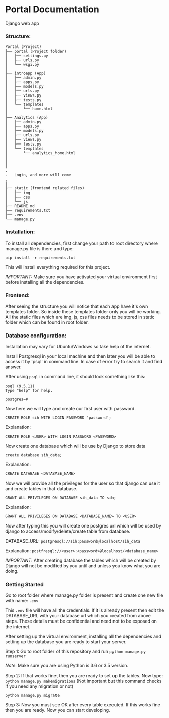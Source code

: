 # Portal Documentation

Django web app

### Structure:

```
Portal (Project)
├── portal (Project folder)
│   ├── settings.py
│   ├── urls.py
│   └── wsgi.py
│
├── introapp (App)
│   ├── admin.py
│   ├── apps.py
│   ├── models.py
│   ├── urls.py
│   ├── views.py
│   ├── tests.py
│   └── templates
│       └── home.html
│
├── Analytics (App)
│   ├── admin.py
│   ├── apps.py
│   ├── models.py
│   ├── urls.py
│   ├── views.py
│   ├── tests.py
│   └── templates
│       └── analytics_home.html
│
│
│
.
.   Login, and more will come
.
│
├── static (frontend related files)
│   ├── img
│   ├── css
│   └── js
├── README.md
├── requirements.txt
├── .env
└── manage.py
```

### Installation:

To install all dependencies, first change your path to root directory where manage.py file is there and type:

`pip install -r requirements.txt`

This will install everything required for this project.

*IMPORTANT:* Make sure you have activated your virtual environment first before installing all the dependencies.

### Frontend:

After seeing the structure you will notice that each app have it's own templates folder. So inside these templates folder
only you will be working. All the static files which are img, js, css files needs to be stored in static folder which can
be found in root folder.

### Database configuration:

Installation may vary for Ubuntu/Windows so take help of the internet.

Install Postgresql in your local machine and then later you will be able to access it by 'psql' in command line.
In case of error try to search it and find answer.

After using `psql` in command line, it should look something like this:

```
psql (9.5.11)
Type "help" for help.

postgres=#
```

Now here we will type and create our first user with password.

`CREATE ROLE sih WITH LOGIN PASSWORD 'password';`

Explanation:

`CREATE ROLE <USER> WITH LOGIN PASSWORD <PASSWORD>`

Now create one database which will be use by Django to store data

`create database sih_data;`

Explanation:

`CREATE DATABASE <DATABASE_NAME>`

Now we will provide all the privileges for the user so that django can use it and create tables in that database.

`GRANT ALL PRIVILEGES ON DATABASE sih_data TO sih;`

Explanation:

`GRANT ALL PRIVILEGES ON DATABASE <DATABASE_NAME> TO <USER>`

Now after typing this you will create one postgres url which will be used by django to access/modify/delete/create table from database.

DATABASE_URL: `postgresql://sih:password@localhost/sih_data`

Explanation: `postfresql://<user>:<password>@localhost/<database_name>`

*IMPORTANT*: After creating database the tables which will be created by Django will not be modified by you until and unless you know what you are doing.

### Getting Started

Go to root folder where manage.py folder is present and create one new file with name:
`.env`

This `.env` file will have all the credentials. If it is already present then edit the DATABASE_URL with your database url which you created from above steps. These details must be confidential and need not to be exposed on the internet.

After setting up the virtual environment, installing all the dependencies and setting up the database you are ready to start
your server.

Step 1: Go to root folder of this repository and run
`python manage.py runserver`

*Note*: Make sure you are using Python is 3.6 or 3.5 version.

Step 2: If that works fine, then you are ready to set up the tables. Now type:
`python manage.py makemigrations` (Not important but this command checks if you need any migration or not)

`python manage.py migrate`

Step 3: Now you must see OK after every table executed. If this works fine then you are ready. Now you can start developing.
